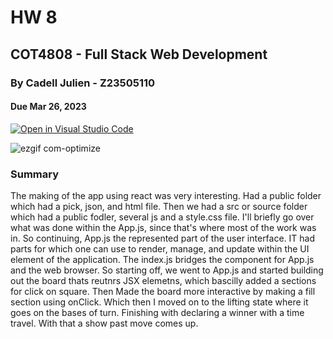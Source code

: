 # HW 8
## COT4808 - Full Stack Web Development
### By Cadell Julien - Z23505110
#### Due Mar 26, 2023

[![Open in Visual Studio Code](https://classroom.github.com/assets/open-in-vscode-c66648af7eb3fe8bc4f294546bfd86ef473780cde1dea487d3c4ff354943c9ae.svg)](https://classroom.github.com/online_ide?assignment_repo_id=10599101&assignment_repo_type=AssignmentRepo)

![ezgif com-optimize](https://user-images.githubusercontent.com/123437478/227815996-10390788-6e6b-4c9d-b9f3-31519d4de992.gif)


### Summary
The making of the app using react was very interesting. Had a public folder which had a pick, json, and html file. Then we had a src or source folder which had a public fodler, several js and a style.css file. I'll briefly go over what was done within the App.js, since that's where most of the work was in. So continuing, App.js the represented part of the user interface. IT had parts for which one can use to render, manage, and update within the UI element of the application. The index.js bridges the component for App.js and the web browser. So starting off, we went to App.js and started building out the board thats reutnrs JSX elemetns, which bascilly added a sections for click on square. Then Made the board more interactive by making a fill section using onClick. Which then I moved on to the lifting state where it goes on the bases of turn. Finishing with declaring a winner with a time travel. With that  a show past move comes up.
